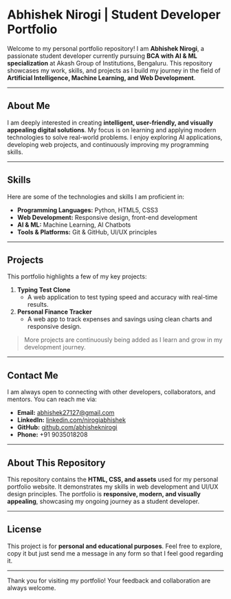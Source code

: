 # Abhishek Nirogi | Student Developer Portfolio

Welcome to my personal portfolio repository! I am **Abhishek Nirogi**, a passionate student developer currently pursuing **BCA with AI & ML specialization** at Akash Group of Institutions, Bengaluru. This repository showcases my work, skills, and projects as I build my journey in the field of **Artificial Intelligence, Machine Learning, and Web Development**.

---

## About Me

I am deeply interested in creating **intelligent, user-friendly, and visually appealing digital solutions**. My focus is on learning and applying modern technologies to solve real-world problems. I enjoy exploring AI applications, developing web projects, and continuously improving my programming skills.

---

## Skills

Here are some of the technologies and skills I am proficient in:

- **Programming Languages:** Python, HTML5, CSS3  
- **Web Development:** Responsive design, front-end development  
- **AI & ML:** Machine Learning, AI Chatbots  
- **Tools & Platforms:** Git & GitHub, UI/UX principles  

---

## Projects

This portfolio highlights a few of my key projects:

1. **Typing Test Clone**  
   - A web application to test typing speed and accuracy with real-time results.
2. **Personal Finance Tracker**  
   - A web app to track expenses and savings using clean charts and responsive design.

> More projects are continuously being added as I learn and grow in my development journey.

---

## Contact Me

I am always open to connecting with other developers, collaborators, and mentors. You can reach me via:

- **Email:** [abhishek27127@gmail.com](mailto:abhishek27127@gmail.com)  
- **LinkedIn:** [linkedin.com/nirogiabhishek](https://www.linkedin.com/in/nirogi-abhishek-a80bba299/)  
- **GitHub:** [github.com/abhisheknirogi](https://github.com/abhisheknirogi)  
- **Phone:** +91 9035018208  

---

## About This Repository

This repository contains the **HTML, CSS, and assets** used for my personal portfolio website. It demonstrates my skills in web development and UI/UX design principles. The portfolio is **responsive, modern, and visually appealing**, showcasing my ongoing journey as a student developer.

---

## License

This project is for **personal and educational purposes**. Feel free to explore, copy it but just send me a message in any form so that I feel good regarding it.

---

Thank you for visiting my portfolio! Your feedback and collaboration are always welcome.

